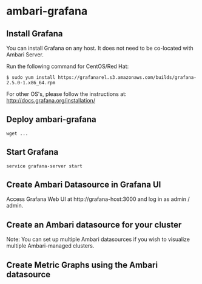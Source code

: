 # ambari-grafana

Install Grafana
---------------

You can install Grafana on any host.  It does not need to be co-located with Ambari Server.

Run the following command for CentOS/Red Hat:

```
$ sudo yum install https://grafanarel.s3.amazonaws.com/builds/grafana-2.5.0-1.x86_64.rpm
```

For other OS's, please follow the instructions at: http://docs.grafana.org/installation/

Deploy ambari-grafana
---
```
wget ...
```

Start Grafana
---
```
service grafana-server start
```

Create Ambari Datasource in Grafana UI
---
Access Grafana Web UI at http://grafana-host:3000 and log in as admin / admin.

Create an Ambari datasource for your cluster
---
Note: You can set up multiple Ambari datasources if you wish to visualize multiple Ambari-managed clusters.

Create Metric Graphs using the Ambari datasource
---





